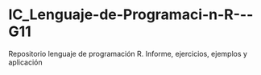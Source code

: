 # IC_Lenguaje-de-Programaci-n-R---G11
Repositorio lenguaje de programación R. Informe, ejercicios, ejemplos y aplicación
